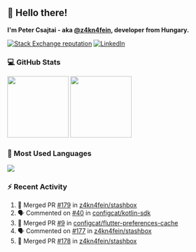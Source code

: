 ## 👋 Hello there!

**I'm Peter Csajtai - aka [@z4kn4fein](https://github.com/z4kn4fein), developer from Hungary.**

[![Stack Exchange reputation](https://img.shields.io/stackexchange/stackoverflow/r/8700582?color=orange&label=reputation&logo=stackoverflow&style=for-the-badge)](https://stackoverflow.com/users/8700582)
[![LinkedIn](https://img.shields.io/badge/linkedin-%230077B5.svg?style=for-the-badge&logo=linkedin&logoColor=white)](https://www.linkedin.com/in/csajtai-p%C3%A9ter-45395341/)

### 💻 GitHub Stats

<div>
  <img height="140px" src="https://github-readme-stats-pcsajtai.vercel.app/api?username=z4kn4fein&show_icons=true&hide_border=true&count_private=true&custom_title=Stats&theme=dracula&line_height=24&hide_title=true">
  <img height="140px" src="https://streak-stats.demolab.com?user=z4kn4fein&theme=dracula&hide_border=true">
  
</div>

### :toolbox: Most Used Languages

<img src="https://github-readme-stats-pcsajtai.vercel.app/api/top-langs/?username=z4kn4fein&theme=dracula&hide_border=true&layout=compact&langs_count=8&hide_title=true">

### :zap: Recent Activity

<!--START_SECTION:activity-->
1. 🎉 Merged PR [#179](https://github.com/z4kn4fein/stashbox/pull/179) in [z4kn4fein/stashbox](https://github.com/z4kn4fein/stashbox)
2. 🗣 Commented on [#40](https://github.com/configcat/kotlin-sdk/issues/40#issuecomment-2437511313) in [configcat/kotlin-sdk](https://github.com/configcat/kotlin-sdk)
3. 🎉 Merged PR [#9](https://github.com/configcat/flutter-preferences-cache/pull/9) in [configcat/flutter-preferences-cache](https://github.com/configcat/flutter-preferences-cache)
4. 🗣 Commented on [#177](https://github.com/z4kn4fein/stashbox/issues/177#issuecomment-2424792214) in [z4kn4fein/stashbox](https://github.com/z4kn4fein/stashbox)
5. 🎉 Merged PR [#178](https://github.com/z4kn4fein/stashbox/pull/178) in [z4kn4fein/stashbox](https://github.com/z4kn4fein/stashbox)
<!--END_SECTION:activity-->

